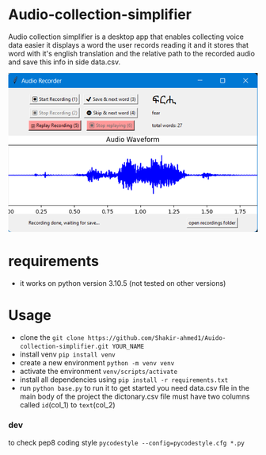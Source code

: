 # Audio-collection-simplifier

Audio collection simplifier is a desktop app that enables collecting voice data easier it displays a word the user records reading it and it stores that word with it's english translation and the relative path to the recorded audio and save this info in side data.csv.

![An image of the app](/screenshot2.png)

# requirements

- it works on python version 3.10.5 (not tested on other versions)

# Usage

- clone the `git clone https://github.com/Shakir-ahmed1/Auido-collection-simplifier.git YOUR_NAME`
- install venv `pip install venv`
- create a new environment `python -m venv venv`
- activate the environment `venv/scripts/activate`
- install all dependencies using `pip install -r requirements.txt`
- run `python base.py` to run it
  to get started you need data.csv file in the main body of the project the dictonary.csv file must have two columns called `id`(col_1) to `text`(col_2)

### dev

to check pep8 coding style `pycodestyle --config=pycodestyle.cfg *.py`
